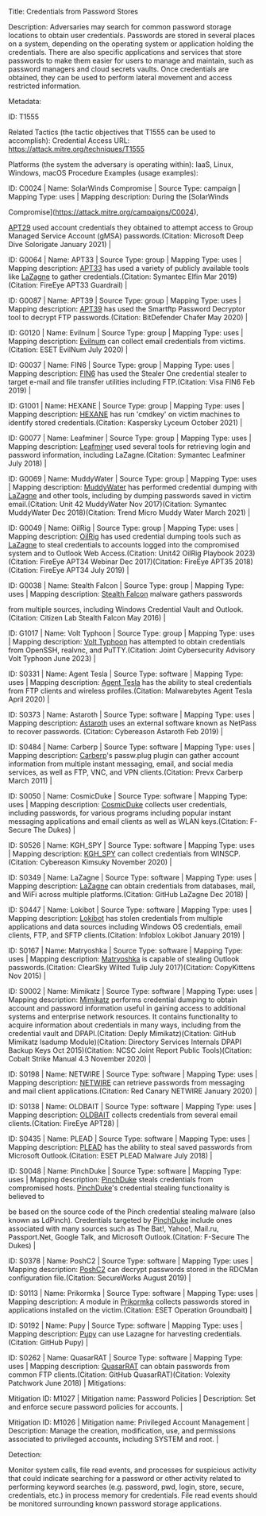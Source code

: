 Title: Credentials from Password Stores

Description: Adversaries may search for common password storage locations to obtain user credentials. Passwords are stored in several places on a system, depending on the operating system or application holding the credentials. There are also specific applications and services that store passwords to make them easier for users to manage and maintain, such as password managers and cloud secrets vaults. Once credentials are obtained, they can be used to perform lateral movement and access restricted information.

Metadata:

ID: T1555

Related Tactics (the tactic objectives that T1555 can be used to accomplish): Credential Access URL: https://attack.mitre.org/techniques/T1555

Platforms (the system the adversary is operating within): IaaS, Linux, Windows, macOS Procedure Examples (usage examples):

ID: C0024 | Name: SolarWinds Compromise | Source Type: campaign | Mapping Type: uses | Mapping description: During the [SolarWinds

Compromise](https://attack.mitre.org/campaigns/C0024),

[APT29](https://attack.mitre.org/groups/G0016) used account credentials they obtained to attempt access to Group Managed Service Account (gMSA) passwords.(Citation: Microsoft Deep Dive Solorigate January 2021) |

ID: G0064 | Name: APT33 | Source Type: group | Mapping Type: uses | Mapping description: [APT33](https://attack.mitre.org/groups/G0064) has used a variety of publicly available tools like [LaZagne](https://attack.mitre.org/software/S0349) to gather credentials.(Citation: Symantec Elfin Mar 2019)(Citation: FireEye APT33 Guardrail) |

ID: G0087 | Name: APT39 | Source Type: group | Mapping Type: uses | Mapping description: [APT39](https://attack.mitre.org/groups/G0087) has used the Smartftp Password Decryptor tool to decrypt FTP passwords.(Citation: BitDefender Chafer May 2020) |

ID: G0120 | Name: Evilnum | Source Type: group | Mapping Type: uses | Mapping description: [Evilnum](https://attack.mitre.org/groups/G0120) can collect email credentials from victims.(Citation: ESET EvilNum July 2020) |

ID: G0037 | Name: FIN6 | Source Type: group | Mapping Type: uses | Mapping description: [FIN6](https://attack.mitre.org/groups/G0037) has used the Stealer One credential stealer to target e-mail and file transfer utilities including FTP.(Citation: Visa FIN6 Feb 2019) |

ID: G1001 | Name: HEXANE | Source Type: group | Mapping Type: uses | Mapping description: [HEXANE](https://attack.mitre.org/groups/G1001) has run 'cmdkey' on victim machines to identify stored credentials.(Citation: Kaspersky Lyceum October 2021) |

ID: G0077 | Name: Leafminer | Source Type: group | Mapping Type: uses | Mapping description: [Leafminer](https://attack.mitre.org/groups/G0077) used several tools for retrieving login and password information, including LaZagne.(Citation: Symantec Leafminer July 2018) |

ID: G0069 | Name: MuddyWater | Source Type: group | Mapping Type: uses | Mapping description: [MuddyWater](https://attack.mitre.org/groups/G0069) has performed credential dumping with [LaZagne](https://attack.mitre.org/software/S0349) and other tools, including by dumping passwords saved in victim email.(Citation: Unit 42 MuddyWater Nov 2017)(Citation: Symantec MuddyWater Dec 2018)(Citation: Trend Micro Muddy Water March 2021) |

ID: G0049 | Name: OilRig | Source Type: group | Mapping Type: uses | Mapping description: [OilRig](https://attack.mitre.org/groups/G0049) has used credential dumping tools such as [LaZagne](https://attack.mitre.org/software/S0349) to steal credentials to accounts logged into the compromised system and to Outlook Web Access.(Citation: Unit42 OilRig Playbook 2023)(Citation: FireEye APT34 Webinar Dec 2017)(Citation: FireEye APT35 2018)(Citation: FireEye APT34 July 2019) |

ID: G0038 | Name: Stealth Falcon | Source Type: group | Mapping Type: uses | Mapping description: [Stealth Falcon](https://attack.mitre.org/groups/G0038) malware gathers passwords

from multiple sources, including Windows Credential Vault and Outlook.(Citation: Citizen Lab Stealth Falcon May 2016) |

ID: G1017 | Name: Volt Typhoon | Source Type: group | Mapping Type: uses | Mapping description: [Volt Typhoon](https://attack.mitre.org/groups/G1017) has attempted to obtain credentials from OpenSSH, realvnc, and PuTTY.(Citation: Joint Cybersecurity Advisory Volt Typhoon June 2023) |

ID: S0331 | Name: Agent Tesla | Source Type: software | Mapping Type: uses | Mapping description: [Agent Tesla](https://attack.mitre.org/software/S0331) has the ability to steal credentials from FTP clients and wireless profiles.(Citation: Malwarebytes Agent Tesla April 2020) |

ID: S0373 | Name: Astaroth | Source Type: software | Mapping Type: uses | Mapping description: [Astaroth](https://attack.mitre.org/software/S0373) uses an external software known as NetPass to recover passwords. (Citation: Cybereason Astaroth Feb 2019) |

ID: S0484 | Name: Carberp | Source Type: software | Mapping Type: uses | Mapping description: [Carberp](https://attack.mitre.org/software/S0484)'s passw.plug plugin can gather account information from multiple instant messaging, email, and social media services, as well as FTP, VNC, and VPN clients.(Citation: Prevx Carberp March 2011) |

ID: S0050 | Name: CosmicDuke | Source Type: software | Mapping Type: uses | Mapping description: [CosmicDuke](https://attack.mitre.org/software/S0050) collects user credentials, including passwords, for various programs including popular instant messaging applications and email clients as well as WLAN keys.(Citation: F-Secure The Dukes) |

ID: S0526 | Name: KGH_SPY | Source Type: software | Mapping Type: uses | Mapping description: [KGH_SPY](https://attack.mitre.org/software/S0526) can collect credentials from WINSCP.(Citation: Cybereason Kimsuky November 2020) |

ID: S0349 | Name: LaZagne | Source Type: software | Mapping Type: uses | Mapping description: [LaZagne](https://attack.mitre.org/software/S0349) can obtain credentials from databases, mail, and WiFi across multiple platforms.(Citation: GitHub LaZagne Dec 2018) |

ID: S0447 | Name: Lokibot | Source Type: software | Mapping Type: uses | Mapping description: [Lokibot](https://attack.mitre.org/software/S0447) has stolen credentials from multiple applications and data sources including Windows OS credentials, email clients, FTP, and SFTP clients.(Citation: Infoblox Lokibot January 2019) |

ID: S0167 | Name: Matryoshka | Source Type: software | Mapping Type: uses | Mapping description: [Matryoshka](https://attack.mitre.org/software/S0167) is capable of stealing Outlook passwords.(Citation: ClearSky Wilted Tulip July 2017)(Citation: CopyKittens Nov 2015) |

ID: S0002 | Name: Mimikatz | Source Type: software | Mapping Type: uses | Mapping description: [Mimikatz](https://attack.mitre.org/software/S0002) performs credential dumping to obtain account and password information useful in gaining access to additional systems and enterprise network resources. It contains functionality to acquire information about credentials in many ways, including from the credential vault and DPAPI.(Citation: Deply Mimikatz)(Citation: GitHub Mimikatz lsadump Module)(Citation: Directory Services Internals DPAPI Backup Keys Oct 2015)(Citation: NCSC Joint Report Public Tools)(Citation: Cobalt Strike Manual 4.3 November 2020) |

ID: S0198 | Name: NETWIRE | Source Type: software | Mapping Type: uses | Mapping description: [NETWIRE](https://attack.mitre.org/software/S0198) can retrieve passwords from messaging and mail client applications.(Citation: Red Canary NETWIRE January 2020) |

ID: S0138 | Name: OLDBAIT | Source Type: software | Mapping Type: uses | Mapping description: [OLDBAIT](https://attack.mitre.org/software/S0138) collects credentials from several email clients.(Citation: FireEye APT28) |

ID: S0435 | Name: PLEAD | Source Type: software | Mapping Type: uses | Mapping description: [PLEAD](https://attack.mitre.org/software/S0435) has the ability to steal saved passwords from Microsoft Outlook.(Citation: ESET PLEAD Malware July 2018) |

ID: S0048 | Name: PinchDuke | Source Type: software | Mapping Type: uses | Mapping description: [PinchDuke](https://attack.mitre.org/software/S0048) steals credentials from compromised hosts. [PinchDuke](https://attack.mitre.org/software/S0048)'s credential stealing functionality is believed to

be based on the source code of the Pinch credential stealing malware (also known as LdPinch). Credentials targeted by [PinchDuke](https://attack.mitre.org/software/S0048) include ones associated with many sources such as The Bat!, Yahoo!, Mail.ru, Passport.Net, Google Talk, and Microsoft Outlook.(Citation: F-Secure The Dukes) |

ID: S0378 | Name: PoshC2 | Source Type: software | Mapping Type: uses | Mapping description: [PoshC2](https://attack.mitre.org/software/S0378) can decrypt passwords stored in the RDCMan configuration file.(Citation: SecureWorks August 2019) |

ID: S0113 | Name: Prikormka | Source Type: software | Mapping Type: uses | Mapping description: A module in [Prikormka](https://attack.mitre.org/software/S0113) collects passwords stored in applications installed on the victim.(Citation: ESET Operation Groundbait) |

ID: S0192 | Name: Pupy | Source Type: software | Mapping Type: uses | Mapping description: [Pupy](https://attack.mitre.org/software/S0192) can use Lazagne for harvesting credentials.(Citation: GitHub Pupy) |

ID: S0262 | Name: QuasarRAT | Source Type: software | Mapping Type: uses | Mapping description: [QuasarRAT](https://attack.mitre.org/software/S0262) can obtain passwords from common FTP clients.(Citation: GitHub QuasarRAT)(Citation: Volexity Patchwork June 2018) | Mitigations:

Mitigation ID: M1027 | Mitigation name: Password Policies | Description: Set and enforce secure password policies for accounts. |

Mitigation ID: M1026 | Mitigation name: Privileged Account Management | Description: Manage the creation, modification, use, and permissions associated to privileged accounts, including SYSTEM and root. |

Detection:

Monitor system calls, file read events, and processes for suspicious activity that could indicate searching for a password or other activity related to performing keyword searches (e.g. password, pwd, login, store, secure, credentials, etc.) in process memory for credentials. File read events should be monitored surrounding known password storage applications.